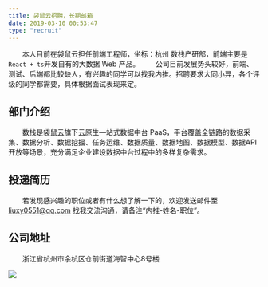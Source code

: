 ```yaml
---
title: 袋鼠云招聘，长期邮箱
date: 2019-03-10 00:53:47
type: "recruit"
---
```



&emsp;&emsp;本人目前在袋鼠云担任前端工程师，坐标：杭州 数栈产研部，前端主要是`React + ts`开发自有的大数据 Web 产品。
&emsp;&emsp;公司目前发展势头较好，前端、测试、后端都比较缺人，有兴趣的同学可以找我内推。招聘要求大同小异，各个评级的同学都需要，具体根据面试表现来定。


## 部门介绍

&emsp;&emsp;数栈是袋鼠云旗下云原生—站式数据中台 PaaS，平台覆盖全链路的数据采集、数据分析、数据挖掘、任务运维、数据质量、数据地图、数据模型、数据API开放等场景，充分满足企业建设数据中台过程中的多样复杂需求。


## 投递简历

&emsp;&emsp;若发现感兴趣的职位或者有什么想了解一下的，欢迎发送邮件至 liuxy0551@qq.com 找我交流沟通，请备注“内推-姓名-职位”。


## 公司地址

&emsp;&emsp;浙江省杭州市余杭区仓前街道海智中心8号楼


![](https://images-hosting.liuxianyu.cn/recruit-qrcode.jpg)
